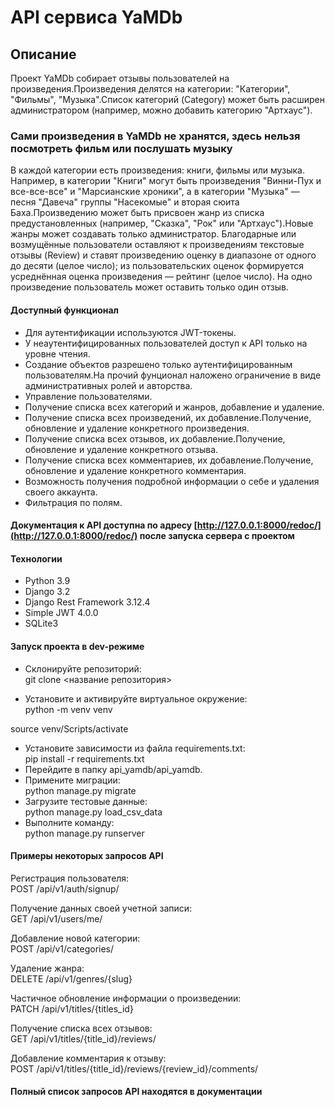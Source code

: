 # API сервиса YaMDb

## Описание

Проект YaMDb собирает отзывы пользователей на произведения.Произведения делятся на категории: "Категории", "Фильмы", "Музыка".Список категорий (Category) может быть расширен администратором (например, можно добавить категорию "Артхаус").
  
### Сами произведения в YaMDb не хранятся, здесь нельзя посмотреть фильм или послушать музыку

В каждой категории есть произведения: книги, фильмы или музыка. Например, в категории "Книги" могут быть произведения "Винни-Пух и все-все-все" и "Марсианские хроники", а в категории "Музыка" — песня "Давеча" группы "Насекомые" и вторая сюита Баха.Произведению может быть присвоен жанр из списка предустановленных (например, "Сказка", "Рок" или "Артхаус").Новые жанры может создавать только администратор.
Благодарные или возмущённые пользователи оставляют к произведениям текстовые отзывы (Review) и ставят произведению оценку в диапазоне от одного до десяти (целое число); из пользовательских оценок формируется усреднённая оценка произведения — рейтинг (целое число). На одно произведение пользователь может оставить только один отзыв.

#### Доступный функционал

- Для аутентификации используются JWT-токены.
- У неаутентифицированных пользователей доступ к API только на уровне чтения.
- Создание объектов разрешено только аутентифицированным пользователям.На прочий фунционал наложено ограничение в виде административных ролей и авторства.
- Управление пользователями.
- Получение списка всех категорий и жанров, добавление и удаление.
- Получение списка всех произведений, их добавление.Получение, обновление и удаление конкретного произведения.
- Получение списка всех отзывов, их добавление.Получение, обновление и удаление конкретного отзыва.  
- Получение списка всех комментариев, их добавление.Получение, обновление и удаление конкретного комментария.
- Возможность получения подробной информации о себе и удаления своего аккаунта.
- Фильтрация по полям.

#### Документация к API доступна по адресу [http://127.0.0.1:8000/redoc/](http://127.0.0.1:8000/redoc/) после запуска сервера с проектом

#### Технологии

- Python 3.9
- Django 3.2
- Django Rest Framework 3.12.4
- Simple JWT 4.0.0
- SQLite3

#### Запуск проекта в dev-режиме

- Склонируйте репозиторий:  
 git clone <название репозитория> 
    
- Установите и активируйте виртуальное окружение:  
 python -m venv venv 
  
 source venv/Scripts/activate 
 
- Установите зависимости из файла requirements.txt:   
 pip install -r requirements.txt 
- Перейдите в папку api_yamdb/api_yamdb.
- Примените миграции:   
 python manage.py migrate 
- Загрузите тестовые данные:  
 python manage.py load_csv_data 
- Выполните команду:   
 python manage.py runserver 

#### Примеры некоторых запросов API

Регистрация пользователя:  
 POST /api/v1/auth/signup/ 
  
Получение данных своей учетной записи:  
 GET /api/v1/users/me/ 
  
Добавление новой категории:  
 POST /api/v1/categories/ 
  
Удаление жанра:  
 DELETE /api/v1/genres/{slug} 
  
Частичное обновление информации о произведении:  
 PATCH /api/v1/titles/{titles_id} 
  
Получение списка всех отзывов:  
 GET /api/v1/titles/{title_id}/reviews/ 
   
Добавление комментария к отзыву:  
 POST /api/v1/titles/{title_id}/reviews/{review_id}/comments/ 
    

#### Полный список запросов API находятся в документации
